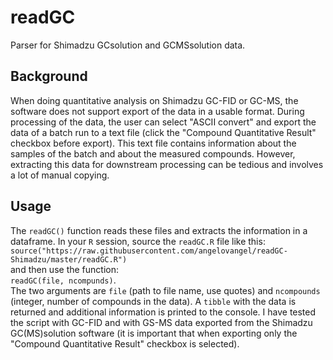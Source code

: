 # readGC
Parser for Shimadzu GCsolution and GCMSsolution data.   

## Background
When doing quantitative analysis on Shimadzu GC-FID or GC-MS, the software does not support export of the data in a usable format. During processing of the data, the user can select "ASCII convert" and export the data of a batch run to a text file (click the "Compound Quantitative Result" checkbox before export). This text file contains information about the samples of the batch and about the measured compounds. However, extracting this data for downstream processing can be tedious and involves a lot of manual copying.  

## Usage
The `readGC()` function reads these files and extracts the information in a dataframe.
In your `R` session, source the `readGC.R` file like this:   
`source("https://raw.githubusercontent.com/angelovangel/readGC-Shimadzu/master/readGC.R")`    
and then use the function:    
`readGC(file, ncompunds)`.    
The two arguments are `file` (path to file name, use quotes) and `ncompounds` (integer, number of compounds in the data).
A `tibble` with the data is returned and additional information is printed to the console. I have tested the script with GC-FID and with GS-MS data exported from the Shimadzu GC(MS)solution software (it is important that when exporting only the "Compound Quantitative Result" checkbox is selected). 

